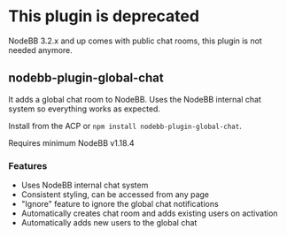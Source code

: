 # This plugin is deprecated

NodeBB 3.2.x and up comes with public chat rooms, this plugin is not needed anymore.

## nodebb-plugin-global-chat

It adds a global chat room to NodeBB. Uses the NodeBB internal chat system so everything works as expected.

Install from the ACP or `npm install nodebb-plugin-global-chat`.

Requires minimum NodeBB v1.18.4

### Features

- Uses NodeBB internal chat system
- Consistent styling, can be accessed from any page
- "Ignore" feature to ignore the global chat notifications
- Automatically creates chat room and adds existing users on activation
- Automatically adds new users to the global chat
